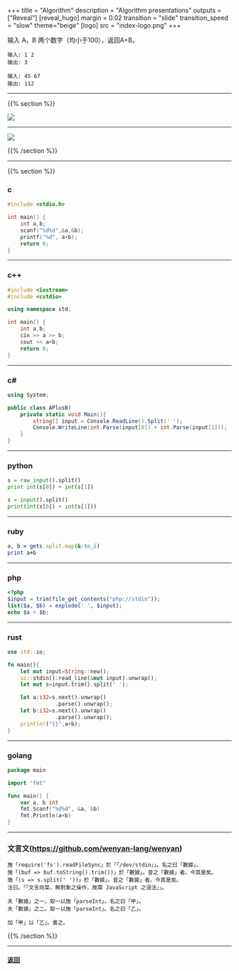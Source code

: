 +++
title = "Algorithm"
description = "Algorithm presentations"
outputs = ["Reveal"]
[reveal_hugo]
margin = 0.02
transition = "slide"
transition_speed = "slow"
theme="beige"
[logo]
src = "index-logo.png"
+++

输入 A，B 两个数字（均小于100），返回A+B。

```
输入: 1 2 
输出: 3
```
```
输入: 45 67
输出: 112
```
---


{{% section %}}

![](/images/img.png)

---

![](/images/img2.png)

{{% /section %}}

---

{{% section %}}

### c

```c
#include <stdio.h>

int main() {
    int a,b;
    scanf("%d%d",&a,&b);
    printf("%d", a+b);
    return 0;
}
```

---

### c++

```c++
#include <iostream>
#include <cstdio>

using namespace std;

int main() {
    int a,b;
    cin >> a >> b;
    cout << a+b;
    return 0;
}
```

---

### c#

```c#
using System;

public class APlusB{
    private static void Main(){
        string[] input = Console.ReadLine().Split(' ');
        Console.WriteLine(int.Parse(input[0]) + int.Parse(input[1]));
    }
}
```

---

### python

```python
s = raw_input().split()
print int(s[0]) + int(s[1])
```

```python
s = input().split()
print(int(s[0]) + int(s[1]))
```

---

### ruby

```ruby
a, b = gets.split.map(&:to_i)
print a+b
```

---

### php

```php
<?php
$input = trim(file_get_contents("php://stdin"));
list($a, $b) = explode(' ', $input);
echo $a + $b;
```

---

### rust

```rust
use std::io;

fn main(){
    let mut input=String::new();
    io::stdin().read_line(&mut input).unwrap();
    let mut s=input.trim().split(' ');

    let a:i32=s.next().unwrap()
               .parse().unwrap();
    let b:i32=s.next().unwrap()
               .parse().unwrap();
    println!("{}",a+b);
}
```

---

### golang

```go
package main

import "fmt"

func main() {
    var a, b int
    fmt.Scanf("%d%d", &a, &b)
    fmt.Println(a+b)
}
```

---

### 文言文(https://github.com/wenyan-lang/wenyan)

```文言文
施「require('fs').readFileSync」於「「/dev/stdin」」。名之曰「數據」。
施「(buf => buf.toString().trim())」於「數據」。昔之「數據」者。今其是矣。
施「(s => s.split(' '))」於「數據」。昔之「數據」者。今其是矣。
注曰。「「文言尚菜，無對象之操作，故需 JavaScript 之语法」」。

夫「數據」之一。取一以施「parseInt」。名之曰「甲」。
夫「數據」之二。取一以施「parseInt」。名之曰「乙」。

加「甲」以「乙」。書之。
```

{{% /section %}}

---

#### [返回](/#/4)

